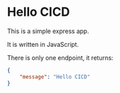 # Hello CICD

This is a simple express app.

It is written in JavaScript.

There is only one endpoint, it returns:

```JSON
{
    "message": "Hello CICD"
}
```

